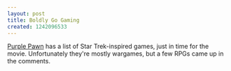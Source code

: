 ```yaml
---
layout: post
title: Boldly Go Gaming
created: 1242096533
---
```

[Purple Pawn](http://www.purplepawn.com/2009/05/boldly-gogaming/) has a list of Star Trek-inspired games, just in time for the movie.  Unfortunately they're mostly wargames, but a few RPGs came up in the comments.
